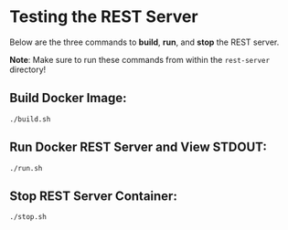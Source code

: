 # Testing the REST Server

Below are the three commands to **build**, **run**, and **stop** the REST server.

**Note**: Make sure to run these commands from within the `rest-server` directory!

## Build Docker Image:

`./build.sh`

## Run Docker REST Server and View STDOUT:

`./run.sh`

## Stop REST Server Container:

`./stop.sh`
